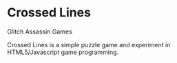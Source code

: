 Crossed Lines
=============

Glitch Assassin Games

Crossed Lines is a simple puzzle game and experiment in HTML5/Javascript game programming.


